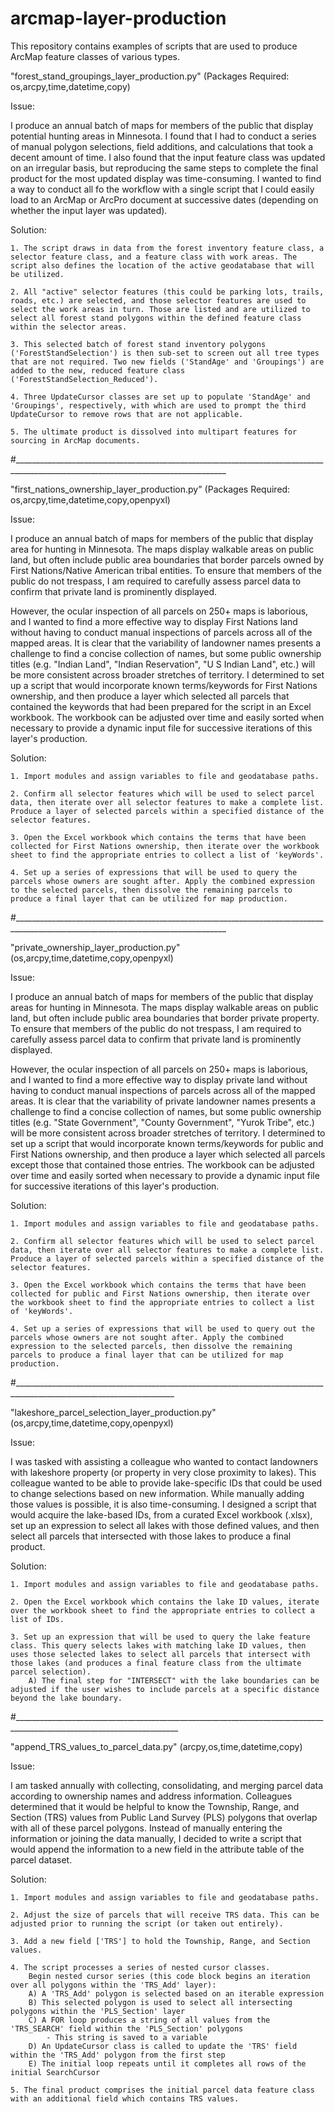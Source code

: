 # arcmap-layer-production
 This repository contains examples of scripts that are used to produce ArcMap feature classes of various types.

"forest_stand_groupings_layer_production.py" (Packages Required: os,arcpy,time,datetime,copy)

Issue: 

I produce an annual batch of maps for members of the public that display potential hunting areas in Minnesota. I found that I had to conduct a series of manual polygon selections, field additions, and calculations that took a decent amount of time. I also found that the input feature class was updated on an irregular basis, but reproducing the same steps to complete the final product for the most updated display was time-consuming. I wanted to find a way to conduct all fo the workflow with a single script that I could easily load to an ArcMap or ArcPro document at successive dates (depending on whether the input layer was updated).

Solution: 

    1. The script draws in data from the forest inventory feature class, a selector feature class, and a feature class with work areas. The script also defines the location of the active geodatabase that will be utilized.

    2. All "active" selector features (this could be parking lots, trails, roads, etc.) are selected, and those selector features are used to select the work areas in turn. Those are listed and are utilized to select all forest stand polygons within the defined feature class within the selector areas. 

    3. This selected batch of forest stand inventory polygons ('ForestStandSelection') is then sub-set to screen out all tree types that are not required. Two new fields ('StandAge' and 'Groupings') are added to the new, reduced feature class ('ForestStandSelection_Reduced').

    4. Three UpdateCursor classes are set up to populate 'StandAge' and 'Groupings', respectively, with which are used to prompt the third UpdateCursor to remove rows that are not applicable.

    5. The ultimate product is dissolved into multipart features for sourcing in ArcMap documents. 

#___________________________________________________________________________________________________________________________________


"first_nations_ownership_layer_production.py" (Packages Required: os,arcpy,time,datetime,copy,openpyxl)

Issue: 

I produce an annual batch of maps for members of the public that display area for hunting in Minnesota. The maps display walkable areas on public land, but often include public area boundaries that border parcels owned by First Nations/Native American tribal entities. To ensure that members of the public do not trespass, I am required to carefully assess parcel data to confirm that private land is prominently displayed. 

However, the ocular inspection of all parcels on 250+ maps is laborious, and I wanted to find a more effective way to display First Nations land without having to conduct manual inspections of parcels across all of the mapped areas. It is clear that the variability of landowner names presents a challenge to find a concise collection of names, but some public ownership titles (e.g. "Indian Land", "Indian Reservation", "U S Indian Land", etc.) will be more consistent across broader stretches of territory. I determined to set up a script that would incorporate known terms/keywords for First Nations ownership, and then produce a layer which selected all parcels that contained the keywords that had been prepared for the script in an Excel workbook. The workbook can be adjusted over time and easily sorted when necessary to provide a dynamic input file for successive iterations of this layer's production.   

Solution:

    1. Import modules and assign variables to file and geodatabase paths.

    2. Confirm all selector features which will be used to select parcel data, then iterate over all selector features to make a complete list. Produce a layer of selected parcels within a specified distance of the selector features. 

    3. Open the Excel workbook which contains the terms that have been collected for First Nations ownership, then iterate over the workbook sheet to find the appropriate entries to collect a list of 'keyWords'.

    4. Set up a series of expressions that will be used to query the parcels whose owners are sought after. Apply the combined expression to the selected parcels, then dissolve the remaining parcels to produce a final layer that can be utilized for map production.

#___________________________________________________________________________________________________________________________________

"private_ownership_layer_production.py" (os,arcpy,time,datetime,copy,openpyxl)

Issue:

I produce an annual batch of maps for members of the public that display areas for hunting in Minnesota. The maps display walkable areas on public land, but often include public area boundaries that border private property. To ensure that members of the public do not trespass, I am required to carefully assess parcel data to confirm that private land is prominently displayed. 

However, the ocular inspection of all parcels on 250+ maps is laborious, and I wanted to find a more effective way to display private land without having to conduct manual inspections of parcels across all of the mapped areas. It is clear that the variability of private landowner names presents a challenge to find a concise collection of names, but some public ownership titles (e.g. "State Government", "County Government", "Yurok Tribe", etc.) will be more consistent across broader stretches of territory. I determined to set up a script that would incorporate known terms/keywords for public and First Nations ownership, and then produce a layer which selected all parcels except those that contained those entries. The workbook can be adjusted over time and easily sorted when necessary to provide a dynamic input file for successive iterations of this layer's production.   

Solution:

    1. Import modules and assign variables to file and geodatabase paths.

    2. Confirm all selector features which will be used to select parcel data, then iterate over all selector features to make a complete list. Produce a layer of selected parcels within a specified distance of the selector features. 

    3. Open the Excel workbook which contains the terms that have been collected for public and First Nations ownership, then iterate over the workbook sheet to find the appropriate entries to collect a list of 'keyWords'.

    4. Set up a series of expressions that will be used to query out the parcels whose owners are not sought after. Apply the combined expression to the selected parcels, then dissolve the remaining parcels to produce a final layer that can be utilized for map production. 


#______________________________________________________________________________________________________________________


"lakeshore_parcel_selection_layer_production.py" (os,arcpy,time,datetime,copy,openpyxl)

Issue:

I was tasked with assisting a colleague who wanted to contact landowners with lakeshore property (or property in very close proximity to lakes). This colleague wanted to be able to provide lake-specific IDs that could be used to change selections based on new information. While manually adding those values is possible, it is also time-consuming. I designed a script that would acquire the lake-based IDs, from a curated Excel workbook (.xlsx), set up an expression to select all lakes with those defined values, and then select all parcels that intersected with those lakes to produce a final product.

Solution:

    1. Import modules and assign variables to file and geodatabase paths.

    2. Open the Excel workbook which contains the lake ID values, iterate over the workbook sheet to find the appropriate entries to collect a list of IDs. 

    3. Set up an expression that will be used to query the lake feature class. This query selects lakes with matching lake ID values, then uses those selected lakes to select all parcels that intersect with those lakes (and produces a final feature class from the ultimate parcel selection).
        A) The final step for "INTERSECT" with the lake boundaries can be adjusted if the user wishes to include parcels at a specific distance beyond the lake boundary. 



#_______________________________________________________________________________________________________________________


"append_TRS_values_to_parcel_data.py" (arcpy,os,time,datetime,copy)

Issue:

I am tasked annually with collecting, consolidating, and merging parcel data according to ownership names and address information. Colleagues determined that it would be helpful to know the Township, Range, and Section (TRS) values from Public Land Survey (PLS) polygons that overlap with all of these parcel polygons. Instead of manually entering the information or joining the data manually, I decided to write a script that would append the information to a new field in the attribute table of the parcel dataset.

Solution: 

    1. Import modules and assign variables to file and geodatabase paths.

    2. Adjust the size of parcels that will receive TRS data. This can be adjusted prior to running the script (or taken out entirely).

    3. Add a new field ['TRS'] to hold the Township, Range, and Section values.

    4. The script processes a series of nested cursor classes.
        Begin nested cursor series (this code block begins an iteration over all polygons within the 'TRS_Add' layer):
        A) A 'TRS_Add' polygon is selected based on an iterable expression
        B) This selected polygon is used to select all intersecting polygons within the 'PLS_Section' layer
        C) A FOR loop produces a string of all values from the 'TRS_SEARCH' field within the 'PLS_Section' polygons
            - This string is saved to a variable
        D) An UpdateCursor class is called to update the 'TRS' field within the 'TRS_Add' polygon from the first step
        E) The initial loop repeats until it completes all rows of the initial SearchCursor

    5. The final product comprises the initial parcel data feature class with an additional field which contains TRS values.